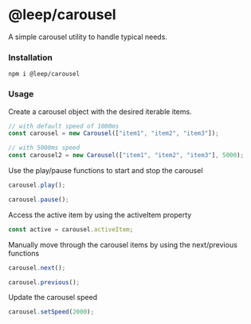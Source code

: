 # @leep/carousel

A simple carousel utility to handle typical needs.

### Installation

`npm i @leep/carousel`

### Usage

Create a carousel object with the desired iterable items.

```ts
// with default speed of 1000ms
const carousel = new Carousel(["item1", "item2", "item3"]);

// with 5000ms speed
const carousel2 = new Carousel(["item1", "item2", "item3"], 5000);
```

Use the play/pause functions to start and stop the carousel

```ts
carousel.play();

carousel.pause();
```

Access the active item by using the activeItem property

```ts
const active = carousel.activeItem;
```

Manually move through the carousel items by using the next/previous functions

```ts
carousel.next();

carousel.previous();
```

Update the carousel speed

```ts
carousel.setSpeed(2000);
```
